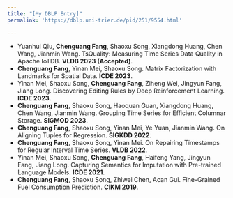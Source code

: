 ```yaml
---
title: "[My DBLP Entry]"
permalink: 'https://dblp.uni-trier.de/pid/251/9554.html'

---
```

+ Yuanhui Qiu, **Chenguang Fang**, Shaoxu Song, Xiangdong Huang, Chen Wang, Jianmin Wang. TsQuality: Measuring Time Series Data Quality in Apache IoTDB. **VLDB 2023 (Accepted)**. 
+ **Chenguang Fang**, Yinan Mei, Shaoxu Song. Matrix Factorization with Landmarks for Spatial Data. **ICDE 2023**. 
+ Yinan Mei, Shaoxu Song, **Chenguang Fang**, Ziheng Wei, Jingyun Fang, Jiang Long. Discovering Editing Rules by Deep Reinforcement Learning. **ICDE 2023**. 
+ **Chenguang Fang**, Shaoxu Song, Haoquan Guan, Xiangdong Huang, Chen Wang, Jianmin Wang. Grouping Time Series for Efficient Columnar Storage. **SIGMOD 2023**.
+ **Chenguang Fang**, Shaoxu Song, Yinan Mei, Ye Yuan, Jianmin Wang. On Aligning Tuples for Regression. **SIGKDD 2022**.
+ **Chenguang Fang**, Shaoxu Song, Yinan Mei. On Repairing Timestamps for Regular Interval Time Series. **VLDB 2022**.
+ Yinan Mei, Shaoxu Song, **Chenguang Fang**, Haifeng Yang, Jingyun Fang, Jiang Long. Capturing Semantics for Imputation with Pre-trained Language Models. **ICDE 2021**. 
+ **Chenguang Fang**, Shaoxu Song, Zhiwei Chen, Acan Gui. Fine-Grained Fuel Consumption Prediction. **CIKM 2019**.
